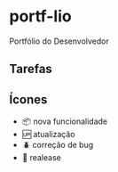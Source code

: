 # portf-lio

Portfólio do Desenvolvedor

## Tarefas 

## Ícones

- :package: nova funcionalidade
- :up: atualização
- :beetle: correção de bug
- :checkered_flag: realease